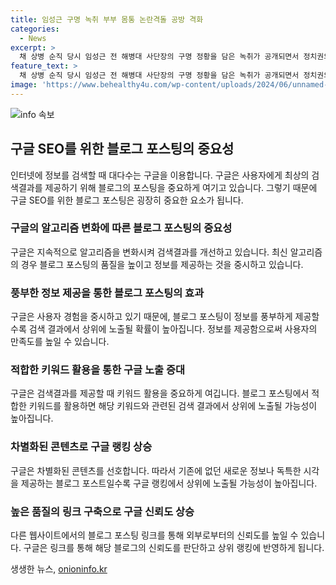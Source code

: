 ```yaml
---
title: 임성근 구명 녹취 부부 몸통 논란격돌 공방 격화
categories:
  - News
excerpt: >
  채 상병 순직 당시 임성근 전 해병대 사단장의 구명 정황을 담은 녹취가 공개되면서 정치권의 갈등이 가산됐습니다. 대통령실은 관련성 부인하며 강력히 대응했고, 국민의힘은 신빙성 의심을 제기했습니다. 야당은 수사 외압 의혹의 퍼즐 맞추며 공세를 거세지고, 특검 수사를 촉구했습니다. 여론이 증가할 것으로 보이며, 정치권의 갈등은 더 격화될 전망입니다.
feature_text: >
  채 상병 순직 당시 임성근 전 해병대 사단장의 구명 정황을 담은 녹취가 공개되면서 정치권의 갈등이 가산됐습니다. 대통령실은 관련성 부인하며 강력히 대응했고, 국민의힘은 신빙성 의심을 제기했습니다. 야당은 수사 외압 의혹의 퍼즐 맞추며 공세를 거세지고, 특검 수사를 촉구했습니다. 여론이 증가할 것으로 보이며, 정치권의 갈등은 더 격화될 전망입니다.
image: 'https://www.behealthy4u.com/wp-content/uploads/2024/06/unnamed-file.png'
---
```


<p><img src="https://www.behealthy4u.com/wp-content/uploads/2024/06/unnamed-file.png" alt="info 속보" /></p>

<h2 data-ke-size="size26">구글 SEO를 위한 블로그 포스팅의 중요성</h2>

<p data-ke-size="size16">인터넷에 정보를 검색할 때 대다수는 구글을 이용합니다. 구글은 사용자에게 최상의 검색결과를 제공하기 위해 블로그의 포스팅을 중요하게 여기고 있습니다. 그렇기 때문에 구글 SEO를 위한 블로그 포스팅은 굉장히 중요한 요소가 됩니다.</p>

<h3 data-ke-size="size24">구글의 알고리즘 변화에 따른 블로그 포스팅의 중요성</h3>

<p data-ke-size="size16">구글은 지속적으로 알고리즘을 변화시켜 검색결과를 개선하고 있습니다. 최신 알고리즘의 경우 블로그 포스팅의 품질을 높이고 정보를 제공하는 것을 중시하고 있습니다.</p>

<h3 data-ke-size="size24">풍부한 정보 제공을 통한 블로그 포스팅의 효과</h3>

<p data-ke-size="size16">구글은 사용자 경험을 중시하고 있기 때문에, 블로그 포스팅이 정보를 풍부하게 제공할수록 검색 결과에서 상위에 노출될 확률이 높아집니다. 정보를 제공함으로써 사용자의 만족도를 높일 수 있습니다.</p>

<h3 data-ke-size="size24">적합한 키워드 활용을 통한 구글 노출 증대</h3>

<p data-ke-size="size16">구글은 검색결과를 제공할 때 키워드 활용을 중요하게 여깁니다. 블로그 포스팅에서 적합한 키워드를 활용하면 해당 키워드와 관련된 검색 결과에서 상위에 노출될 가능성이 높아집니다.</p>

<h3 data-ke-size="size24">차별화된 콘텐츠로 구글 랭킹 상승</h3>

<p data-ke-size="size16">구글은 차별화된 콘텐츠를 선호합니다. 따라서 기존에 없던 새로운 정보나 독특한 시각을 제공하는 블로그 포스트일수록 구글 랭킹에서 상위에 노출될 가능성이 높아집니다.</p>

<h3 data-ke-size="size24">높은 품질의 링크 구축으로 구글 신뢰도 상승</h3>

<p data-ke-size="size16">다른 웹사이트에서의 블로그 포스팅 링크를 통해 외부로부터의 신뢰도를 높일 수 있습니다. 구글은 링크를 통해 해당 블로그의 신뢰도를 판단하고 상위 랭킹에 반영하게 됩니다.</p>
생생한 뉴스, <a href="https://onioninfo.kr" rel="dofollow">onioninfo.kr</a>



